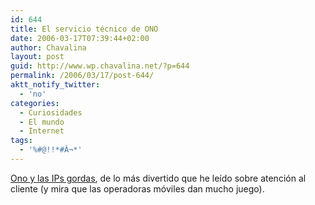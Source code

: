 ```yaml
---
id: 644
title: El servicio técnico de ONO
date: 2006-03-17T07:39:44+02:00
author: Chavalina
layout: post
guid: http://www.wp.chavalina.net/?p=644
permalink: /2006/03/17/post-644/
aktt_notify_twitter:
  - 'no'
categories:
  - Curiosidades
  - El mundo
  - Internet
tags:
  - '%#@!!*#Â¬*'
---
```

<a href="http://www.campanilla.info/index.php?p=318" target="_blank">Ono y las IPs gordas</a>, de lo más divertido que he le&iacute;do sobre atención al cliente (y mira que las operadoras móviles dan mucho juego).